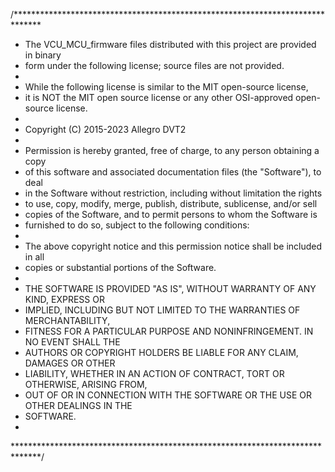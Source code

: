 /******************************************************************************
* The VCU_MCU_firmware files distributed with this project are provided in binary
* form under the following license; source files are not provided.
*
* While the following license is similar to the MIT open-source license,
* it is NOT the MIT open source license or any other OSI-approved open-source license.
*
* Copyright (C) 2015-2023 Allegro DVT2
*
* Permission is hereby granted, free of charge, to any person obtaining a copy
* of this software and associated documentation files (the "Software"), to deal
* in the Software without restriction, including without limitation the rights
* to use, copy, modify, merge, publish, distribute, sublicense, and/or sell
* copies of the Software, and to permit persons to whom the Software is
* furnished to do so, subject to the following conditions:
*
* The above copyright notice and this permission notice shall be included in all
* copies or substantial portions of the Software.
*
* THE SOFTWARE IS PROVIDED "AS IS", WITHOUT WARRANTY OF ANY KIND, EXPRESS OR
* IMPLIED, INCLUDING BUT NOT LIMITED TO THE WARRANTIES OF MERCHANTABILITY,
* FITNESS FOR A PARTICULAR PURPOSE AND NONINFRINGEMENT. IN NO EVENT SHALL THE
* AUTHORS OR COPYRIGHT HOLDERS BE LIABLE FOR ANY CLAIM, DAMAGES OR OTHER
* LIABILITY, WHETHER IN AN ACTION OF CONTRACT, TORT OR OTHERWISE, ARISING FROM,
* OUT OF OR IN CONNECTION WITH THE SOFTWARE OR THE USE OR OTHER DEALINGS IN THE
* SOFTWARE.
*
******************************************************************************/

